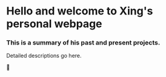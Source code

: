# Hello and welcome to Xing's personal webpage
### This is a summary of his past and present projects.
Detailed descriptions go here.

:email:
